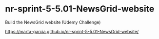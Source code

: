 # nr-sprint-5-5.01-NewsGrid-website

Build the NewsGrid website (Udemy Challenge)

https://marta-garcia.github.io/nr-sprint-5-5.01-NewsGrid-website/
